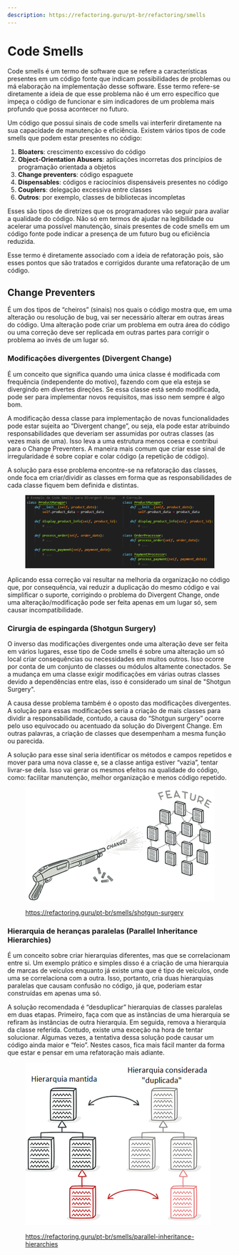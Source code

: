 ```yaml
---
description: https://refactoring.guru/pt-br/refactoring/smells
---
```


# Code Smells

Code smells é um termo de software que se refere a características presentes em um código fonte que indicam possibilidades de problemas ou má elaboração na implementação desse software. Esse termo refere-se diretamente a ideia de que esse problema não é um erro específico que impeça o código de funcionar e sim indicadores de um problema mais profundo que possa acontecer no futuro.

Um código que possui sinais de code smells vai interferir diretamente na sua capacidade de manutenção e eficiência. Existem vários tipos de code smells que podem estar presentes no código:

1. **Bloaters**: crescimento excessivo do código&#x20;
2. **Object-Orientation Abusers**: aplicações incorretas dos princípios de programação orientada a objetos&#x20;
3. **Change preventers**: código espaguete&#x20;
4. **Dispensables**: códigos e raciocínios dispensáveis presentes no código&#x20;
5. **Couplers**: delegação excessiva entre classes&#x20;
6. **Outros**: por exemplo, classes de bibliotecas incompletas&#x20;

Esses são tipos de diretrizes que os programadores vão seguir para avaliar a qualidade do código. Não só em termos de ajudar na legibilidade ou acelerar uma possível manutenção, sinais presentes de code smells em um código fonte pode indicar a presença de um futuro bug ou eficiência reduzida.

Esse termo é diretamente associado com a ideia de refatoração pois, são esses pontos que são tratados e corrigidos durante uma refatoração de um código.

## Change Preventers&#x20;

É um dos tipos de “cheiros” (sinais) nos quais o código mostra que, em uma alteração ou resolução de bug, vai ser necessário alterar em outras áreas do código. Uma alteração pode criar um problema em outra área do código ou uma correção deve ser replicada em outras partes para corrigir o problema ao invés de um lugar só.



### Modificações divergentes (Divergent Change)&#x20;

É um conceito que significa quando uma única classe é modificada com frequência (independente do motivo), fazendo com que ela esteja se divergindo em divertes direções. Se essa classe está sendo modificada, pode ser para implementar novos requisitos, mas isso nem sempre é algo bom.

A modificação dessa classe para implementação de novas funcionalidades pode estar sujeita ao “Divergent change”, ou seja, ela pode estar atribuindo responsabilidades que deveriam ser assumidas por outras classes (as vezes mais de uma). Isso leva a uma estrutura menos coesa e contribui para o Change Preventers. A maneira mais comum que criar esse sinal de irregularidade é sobre copiar e colar código (a repetição de código).&#x20;

A solução para esse problema encontre-se na refatoração das classes, onde foca em criar/dividir as classes em forma que as responsabilidades de cada classe fiquem bem definida e distintas.

<figure><img src="../../.gitbook/assets/image (2).png" alt=""><figcaption></figcaption></figure>

Aplicando essa correção vai resultar na melhoria da organização no código que, por consequência, vai reduzir a duplicação do mesmo código e vai simplificar o suporte, corrigindo o problema do Divergent Change, onde uma alteração/modificação pode ser feita apenas em um lugar só, sem causar incompatibilidade.

### Cirurgia de espingarda (Shotgun Surgery)&#x20;

O inverso das modificações divergentes onde uma alteração deve ser feita em vários lugares, esse tipo de Code smells é sobre uma alteração um só local criar consequências ou necessidades em muitos outros. Isso ocorre por conta de um conjunto de classes ou módulos altamente conectados. Se a mudança em uma classe exigir modificações em várias outras classes devido a dependências entre elas, isso é considerado um sinal de "Shotgun Surgery".&#x20;

A causa desse problema também é o oposto das modificações divergentes. A solução para essas modificações seria a criação de mais classes para dividir a responsabilidade, contudo, a causa do “Shotgun surgery” ocorre pelo uso equivocado ou acentuado da solução do Divergent Change. Em outras palavras, a criação de classes que desempenham a mesma função ou parecida.&#x20;

A solução para esse sinal seria identificar os métodos e campos repetidos e mover para uma nova classe e, se a classe antiga estiver “vazia”, tentar livrar-se dela. Isso vai gerar os mesmos efeitos na qualidade do código, como: facilitar manutenção, melhor organização e menos código repetido.

<figure><img src="../../.gitbook/assets/image (1) (1).png" alt=""><figcaption><p><a href="https://refactoring.guru/pt-br/smells/shotgun-surgery">https://refactoring.guru/pt-br/smells/shotgun-surgery</a></p></figcaption></figure>

### Hierarquia de heranças paralelas (Parallel Inheritance Hierarchies)&#x20;

É um conceito sobre criar hierarquias diferentes, mas que se correlacionam entre si. Um exemplo prático e simples disso é a criação de uma hierarquia de marcas de veículos enquanto já existe uma que é tipo de veículos, onde uma se correlaciona com a outra. Isso, portanto, cria duas hierarquias paralelas que causam confusão no código, já que, poderiam estar construídas em apenas uma só.

A solução recomendada é “desduplicar” hierarquias de classes paralelas em duas etapas. Primeiro, faça com que as instâncias de uma hierarquia se refiram às instâncias de outra hierarquia. Em seguida, remova a hierarquia da classe referida. Contudo, existe uma exceção na hora de tentar solucionar. Algumas vezes, a tentativa dessa solução pode causar um código ainda maior e “feio”. Nestes casos, fica mais fácil manter da forma que estar e pensar em uma refatoração mais adiante.

<figure><img src="../../.gitbook/assets/image (2) (1).png" alt=""><figcaption><p><a href="https://refactoring.guru/pt-br/smells/parallel-inheritance-hierarchies">https://refactoring.guru/pt-br/smells/parallel-inheritance-hierarchies</a></p></figcaption></figure>

